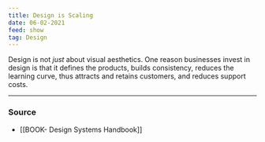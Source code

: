 ```yaml
---
title: Design is Scaling
date: 06-02-2021
feed: show
tag: Design
---
```


Design is not *just* about visual aesthetics. One reason businesses invest in design is that it defines the products, builds consistency, reduces the learning curve, thus attracts and retains customers, and reduces support costs.

---
### Source
- [[BOOK- Design Systems Handbook]]
